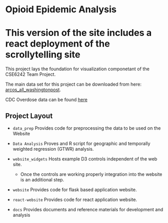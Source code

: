 # Opioid Epidemic Analysis
# This version of the site includes a react deployment of the scrollytelling site
This project lays the foundation for visualization componetant of the CSE6242 Team Project.

The main data set for this project can be downloaded from here: [arcos_all_washingtonpost](https://d2ty8gaf6rmowa.cloudfront.net/dea-pain-pill-database/bulk/arcos_all_washpost.tsv.gz).

CDC Overdose data can be found [here](https://drive.google.com/open?id=1bh6-8ds5X6IYCerj3YDL2DHQboHEJsO7)

## Project Layout

 * `data_prep` Provides code for preprocessing the data to be used on the Website
 * `Data Analysis` Proves and R script for geographic and temporally weighted regression (GTWR) analysis.

 * `website_widgets` Hosts example D3 controls independent of the web site.
     * Once the controls are working properly integration into the website is an additional step.
 * `website` Provides code for flask based application website.
 * `react-website` Provides code for react application website.

 * `docs` Provides documents and reference materials for development and analysis

 
 
 
 
